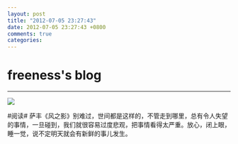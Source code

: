 ```yaml
---
layout: post
title: "2012-07-05 23:27:43"
date: 2012-07-05 23:27:43 +0800
comments: true
categories: 
---
```


# freeness's blog

----------

![](http://okqmqrbgo.bkt.clouddn.com/201207052327431.jpg)

>
\#阅读\# 萨丰《风之影》别难过，世间都是这样的，不管走到哪里，总有令人失望的事情，一旦碰到，我们就很容易过度悲观，把事情看得太严重。放心，闭上眼，睡一觉，说不定明天就会有新鲜的事儿发生。